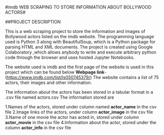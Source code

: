 #imdb WEB SCRAPING TO STORE INFORMATION ABOUT BOLLYWOOD ACTORS#


##PROJECT DESCRIPTION

This is a web scraping project to store the information and images of Bollywood actors listed on the imdb website. The programming language  used is Python 3 along with  BeautifulSoup, which  is a Python package for parsing HTML and XML documents.
The project is created using Google Colaboratory ,which allows anybody to write and execute arbitrary python code through the browser
and uses hosted Jupyter Notebooks.


The website used is imdb and the first page of the website is  used in this project which can be found below
**Webpage link**-(https://www.imdb.com/list/ls050745379/)
The website contains a list of 75 actors, their images and other information.

The information about the actors  has been stored in a tabular format in a .csv file named actors.csv
The information stored are

  1.Names of the actors, stored under column named **actor_name** in the csv file
  2.Image links of the actors,  under column **actor_image** in the csv file
  3.Name of one movie the actor has acted in, stored under column **actor_movie** in the csv file
  4.Information about the actor, stored under the column **actor_info** in the csv file
